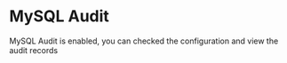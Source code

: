 # MySQL Audit

MySQL Audit is enabled, you can checked the configuration and view the audit records

